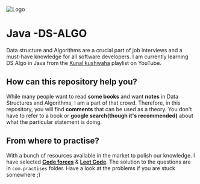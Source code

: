 
![Logo](http://favbulous.com/wp-content/uploads/2016/06/java-logo.png)

# Java -DS-ALGO


Data structure and Algorithms are a crucial part of job interviews and a must-have knowledge for all software developers. I am currently learning DS Algo in Java from the [Kunal kushwaha](https://youtube.com/playlist?list=PL9gnSGHSqcnr_DxHsP7AW9ftq0AtAyYqJ) playlist on YouTube. 

## How can this repository help you?

While many people want to read **some books** and want **notes** in Data Structures and Algorithms, I am a part of that crowd. 
Therefore, in this repository, you will find **comments** that can be used as a theory. 
You don't have to refer to a book or **google search(though it's recommended)** about what the particular statement is doing. 

## From where to practise?

With a bunch of resources available in the market to polish our knowledge. I have selected [**Code forces**](https://codeforces.com/) & [**Leet Code**](https://leetcode.com/). 
The solution to the questions are in ```com.practises``` folder. 
Have a look at the problems if you are stuck somewhere ;)  